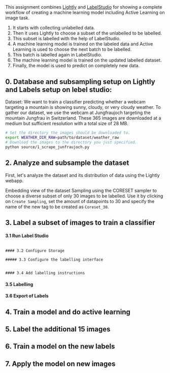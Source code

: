 ## 
This assignment combines [Lightly](https://www.lightly.ai) and [LabelStudio](https://labelstud.io) 
for showing a complete workflow of creating a machine learning model including Active Learning on image task.
1. It starts with collecting unlabelled data. 
2. Then it uses Lightly to choose a subset of the unlabelled to be labelled.
3. This subset is labelled with the help of LabelStudio.
4. A machine learning model is trained on the labeled data and Active Learning is used to choose the next batch to be labelled.
5. This batch is labelled again in LabelStudio.
6. The machine learning model is trained on the updated labelled dataset.
7. Finally, the model is used to predict on completely new data. 


## 0. Database and subsampling setup on Lightly and Labels setup on lebel studio:

Dataset:
We want to train a classifier predicting whether a webcam targeting a mountain is showing sunny, cloudy, or very cloudy weather.
To gather our dataset, we use the webcam at Jungfraujoch targeting the mountain Jungfrau in Switzerland.
These 365 images are downloaded at a medium but sufficient resolution with a total size of 28 MB.

```bash
# Set the directory the images should be downloaded to.
export WEATHER_DIR_RAW=path/to/dataset/weather_raw
# Download the images to the directory you just specified.
python source/1_scrape_junfraujoch.py
```

   
## 2. Analyze and subsample the dataset

First, let's analyze the dataset and its distribution of data using the Lightly webapp.

Embedding view of the dataset
Sampling using the CORESET sampler to choose a diverse subset of only 30 images to be labelled.
Use it by clicking on `Create Sampling`, set the amount of datapoints to 30
and specify the name of the new tag to be created as `Coreset_30`.



## 3. Label a subset of images to train a classifier


#### 3.1 Run Label Studio
```

#### 3.2 Configure Storage

##### 3.3 Configure the labelling interface


#### 3.4 Add labelling instructions
```

#### 3.5 Labelling


#### 3.6 Export of Labels

## 4. Train a model and do active learning



## 5. Label the additional 15 images



## 6. Train a model on the new labels

## 7. Apply the model on new images
